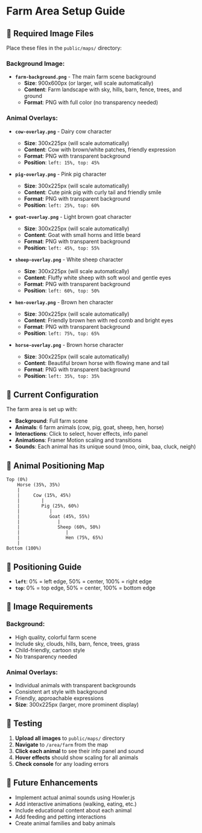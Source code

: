 # Farm Area Setup Guide

## 🚜 **Required Image Files**

Place these files in the `public/maps/` directory:

### **Background Image:**
- **`farm-background.png`** - The main farm scene background
  - **Size**: 900x600px (or larger, will scale automatically)
  - **Content**: Farm landscape with sky, hills, barn, fence, trees, and ground
  - **Format**: PNG with full color (no transparency needed)

### **Animal Overlays:**
- **`cow-overlay.png`** - Dairy cow character
  - **Size**: 300x225px (will scale automatically)
  - **Content**: Cow with brown/white patches, friendly expression
  - **Format**: PNG with transparent background
  - **Position**: `left: 15%, top: 45%`

- **`pig-overlay.png`** - Pink pig character
  - **Size**: 300x225px (will scale automatically)
  - **Content**: Cute pink pig with curly tail and friendly smile
  - **Format**: PNG with transparent background
  - **Position**: `left: 25%, top: 60%`

- **`goat-overlay.png`** - Light brown goat character
  - **Size**: 300x225px (will scale automatically)
  - **Content**: Goat with small horns and little beard
  - **Format**: PNG with transparent background
  - **Position**: `left: 45%, top: 55%`

- **`sheep-overlay.png`** - White sheep character
  - **Size**: 300x225px (will scale automatically)
  - **Content**: Fluffy white sheep with soft wool and gentle eyes
  - **Format**: PNG with transparent background
  - **Position**: `left: 60%, top: 50%`

- **`hen-overlay.png`** - Brown hen character
  - **Size**: 300x225px (will scale automatically)
  - **Content**: Friendly brown hen with red comb and bright eyes
  - **Format**: PNG with transparent background
  - **Position**: `left: 75%, top: 65%`

- **`horse-overlay.png`** - Brown horse character
  - **Size**: 300x225px (will scale automatically)
  - **Content**: Beautiful brown horse with flowing mane and tail
  - **Format**: PNG with transparent background
  - **Position**: `left: 35%, top: 35%`

## 🎯 **Current Configuration**

The farm area is set up with:
- **Background**: Full farm scene
- **Animals**: 6 farm animals (cow, pig, goat, sheep, hen, horse)
- **Interactions**: Click to select, hover effects, info panel
- **Animations**: Framer Motion scaling and transitions
- **Sounds**: Each animal has its unique sound (moo, oink, baa, cluck, neigh)

## 🔧 **Animal Positioning Map**

```
Top (0%)
    Horse (35%, 35%)
    |
    |     Cow (15%, 45%)
    |        |
    |        Pig (25%, 60%)
    |           |
    |           Goat (45%, 55%)
    |              |
    |              Sheep (60%, 50%)
    |                 |
    |                 Hen (75%, 65%)
    |
Bottom (100%)
```

## 📍 **Positioning Guide**

- **`left`**: 0% = left edge, 50% = center, 100% = right edge
- **`top`**: 0% = top edge, 50% = center, 100% = bottom edge

## 🎨 **Image Requirements**

### **Background:**
- High quality, colorful farm scene
- Include sky, clouds, hills, barn, fence, trees, grass
- Child-friendly, cartoon style
- No transparency needed

### **Animal Overlays:**
- Individual animals with transparent backgrounds
- Consistent art style with background
- Friendly, approachable expressions
- **Size**: 300x225px (larger, more prominent display)

## 🚀 **Testing**

1. **Upload all images** to `public/maps/` directory
2. **Navigate** to `/area/farm` from the map
3. **Click each animal** to see their info panel and sound
4. **Hover effects** should show scaling for all animals
5. **Check console** for any loading errors

## 🔮 **Future Enhancements**

- Implement actual animal sounds using Howler.js
- Add interactive animations (walking, eating, etc.)
- Include educational content about each animal
- Add feeding and petting interactions
- Create animal families and baby animals

